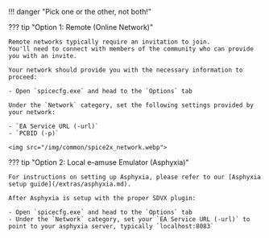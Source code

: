 !!! danger "Pick one or the other, not both!"

??? tip "Option 1: Remote (Online Network)"

	Remote networks typically require an invitation to join.  
	You'll need to connect with members of the community who can provide you with an invite.

	Your network should provide you with the necessary information to proceed:

	- Open `spicecfg.exe` and head to the `Options` tab

	Under the `Network` category, set the following settings provided by your network: 
	
	- `EA Service URL (-url)`
	- `PCBID (-p)`

	<img src="/img/common/spice2x_network.webp">

??? tip "Option 2: Local e-amuse Emulator (Asphyxia)"

	For instructions on setting up Asphyxia, please refer to our [Asphyxia setup guide](/extras/asphyxia.md).

	After Asphyxia is setup with the proper SDVX plugin:

	- Open `spicecfg.exe` and head to the `Options` tab
	- Under the `Network` category, set your `EA Service URL (-url)` to point to your asphyxia server, typically `localhost:8083`